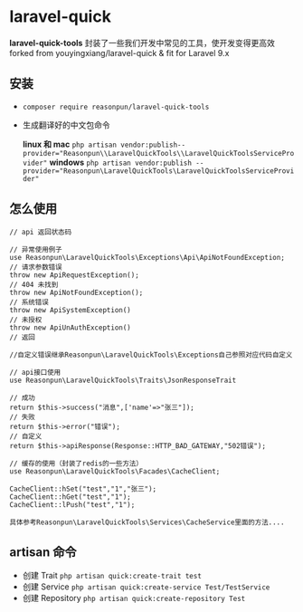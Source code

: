 # laravel-quick

**laravel-quick-tools** 封装了一些我们开发中常见的工具，使开发变得更高效 forked from youyingxiang/laravel-quick & fit for Laravel 9.x

## 安装
- `composer require reasonpun/laravel-quick-tools`
- 生成翻译好的中文包命令 

    **linux 和 mac** `php artisan vendor:publish--provider="Reasonpun\\LaravelQuickTools\\LaravelQuickToolsServiceProvider"`
    **windows** `php artisan vendor:publish --provider="Reasonpun\LaravelQuickTools\LaravelQuickToolsServiceProvider"`
## 怎么使用
```$xslt
// api 返回状态码

// 异常使用例子
use Reasonpun\LaravelQuickTools\Exceptions\Api\ApiNotFoundException;
// 请求参数错误
throw new ApiRequestException();
// 404 未找到
throw new ApiNotFoundException();
// 系统错误
throw new ApiSystemException()
// 未授权
throw new ApiUnAuthException()
// 返回

//自定义错误继承Reasonpun\LaravelQuickTools\Exceptions自己参照对应代码自定义

// api接口使用
use Reasonpun\LaravelQuickTools\Traits\JsonResponseTrait

// 成功
return $this->success("消息",['name'=>"张三"]);
// 失败
return $this->error("错误");
// 自定义
return $this->apiResponse(Response::HTTP_BAD_GATEWAY,"502错误");

// 缓存的使用（封装了redis的一些方法）
use Reasonpun\LaravelQuickTools\Facades\CacheClient;

CacheClient::hSet("test","1","张三");
CacheClient::hGet("test","1");
CacheClient::lPush("test","1");

具体参考Reasonpun\LaravelQuickTools\Services\CacheService里面的方法....
```

## artisan 命令
- 创建 Trait `php artisan quick:create-trait test`
- 创建 Service  `php artisan quick:create-service Test/TestService`
- 创建 Repository `php artisan quick:create-repository Test`

